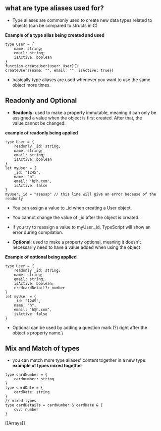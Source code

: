 ## what are type aliases used for?

- Type aliases are commonly used to create new data types related to objects (can be compared to structs in C)

**Example of a type alias being created and used** 
```
type User = {
	name: string;
	email: string;
	isActive: boolean
}
function createUser(user: User){}
createUser({name: "", email: "", isActive: true})
```

- basically type aliases are used whenever you want to use the same object more times.

## Readonly and Optional

- **Readonly**: used to make a property immutable, meaning it can only be assigned a value when the object is first created. After that, the value cannot be changed. 

**example of readonly being applied**
```
type User = {
	readonly _id: string;
	name: string;
	email: string;
	isActive: boolean
}
let myUser = {
	_id: "1245",
	name: "h",
	email: "h@h.com",
	isActive: false
}
myUser._id = "asasap" // this line will give an error because of the readonly 
```
- You can assign a value to _id when creating a User object.

- You cannot change the value of _id after the object is created.

- If you try to reassign a value to myUser._id, TypeScript will show an error during compilation.


- **Optional**: used to make a property optional, meaning it doesn't necessarily need to have a value added when using the object

**Example of optional being applied**
```
type User = {
	readonly _id: string;
	name: string;
	email: string;
	isActive: boolean;
	credcardDetail?: number
}
let myUser = {
	_id: "1245",
	name: "h",
	email: "h@h.com",
	isActive: false
}
```
-  Optional can be used by adding a question mark (?) right after the object's property name.\

## Mix and Match of types

- you can match more type aliases' content together in a new type.
**example of types mixed together**

```
type cardNumber = {
	cardnumber: string
}
type cardDate = {
	cardDate: string
}
// mixed types
type cardDetails = cardNumber & cardDate & {
	cvv: number
}
```

[[Arrays]]